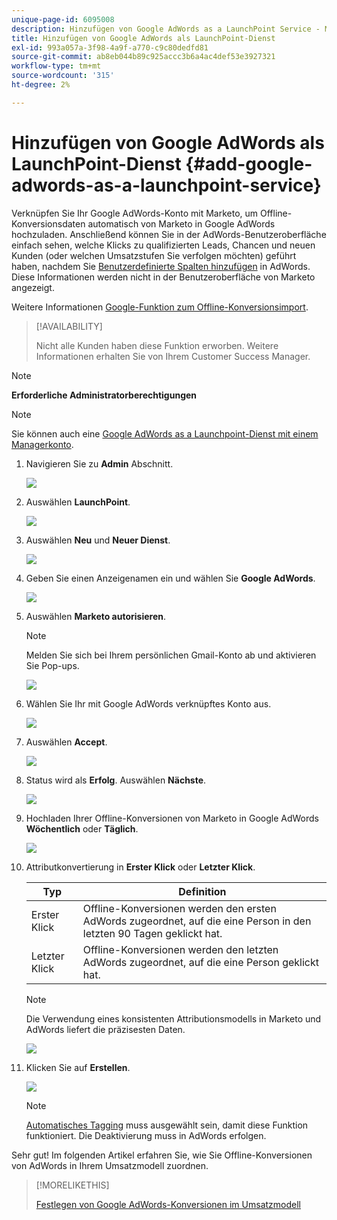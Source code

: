 ```yaml
---
unique-page-id: 6095008
description: Hinzufügen von Google AdWords as a LaunchPoint Service - Marketo Docs - Produktdokumentation
title: Hinzufügen von Google AdWords als LaunchPoint-Dienst
exl-id: 993a057a-3f98-4a9f-a770-c9c80dedfd81
source-git-commit: ab8eb044b89c925accc3b6a4ac4def53e3927321
workflow-type: tm+mt
source-wordcount: '315'
ht-degree: 2%

---
```


# Hinzufügen von Google AdWords als LaunchPoint-Dienst {#add-google-adwords-as-a-launchpoint-service}

Verknüpfen Sie Ihr Google AdWords-Konto mit Marketo, um Offline-Konversionsdaten automatisch von Marketo in Google AdWords hochzuladen. Anschließend können Sie in der AdWords-Benutzeroberfläche einfach sehen, welche Klicks zu qualifizierten Leads, Chancen und neuen Kunden (oder welchen Umsatzstufen Sie verfolgen möchten) geführt haben, nachdem Sie [Benutzerdefinierte Spalten hinzufügen](https://support.google.com/adwords/answer/3073556) in AdWords. Diese Informationen werden nicht in der Benutzeroberfläche von Marketo angezeigt.

Weitere Informationen [Google-Funktion zum Offline-Konversionsimport](https://support.google.com/adwords/answer/2998031?hl=en).

>[!AVAILABILITY]
>
>Nicht alle Kunden haben diese Funktion erworben. Weitere Informationen erhalten Sie von Ihrem Customer Success Manager.

>[!NOTE]
>
>**Erforderliche Administratorberechtigungen**

>[!NOTE]
>
>Sie können auch eine [Google AdWords as a Launchpoint-Dienst mit einem Managerkonto](/help/marketo/product-docs/administration/additional-integrations/add-google-adwords-as-a-launchpoint-service-with-a-manager-account.md).

1. Navigieren Sie zu **Admin** Abschnitt.

   ![](assets/login-admin.png)

1. Auswählen **LaunchPoint**.

   ![](assets/image2014-12-5-14-3a35-3a27.png)

1. Auswählen **Neu** und **Neuer Dienst**.

   ![](assets/image2015-2-23-14-3a54-3a50.png)

1. Geben Sie einen Anzeigenamen ein und wählen Sie **Google AdWords**.

   ![](assets/new-service-google.png)

1. Auswählen **Marketo autorisieren**.

   >[!NOTE]
   >
   >Melden Sie sich bei Ihrem persönlichen Gmail-Konto ab und aktivieren Sie Pop-ups.

   ![](assets/image2015-2-26-20-3a54-3a1.png)

1. Wählen Sie Ihr mit Google AdWords verknüpftes Konto aus.

   ![](assets/image2015-2-23-15-3a31-3a16.png)

1. Auswählen **Accept**.

   ![](assets/image2015-2-23-16-3a32-3a45.png)

1. Status wird als **Erfolg**. Auswählen **Nächste**.

   ![](assets/image2015-2-26-20-3a55-3a21.png)

1. Hochladen Ihrer Offline-Konversionen von Marketo in Google AdWords **Wöchentlich** oder **Täglich**.

   ![](assets/image2015-2-23-16-3a53-3a4.png)

1. Attributkonvertierung in **Erster Klick** oder **Letzter Klick**.

   | Typ | Definition |
   |---|---|
   | Erster Klick | Offline-Konversionen werden den ersten AdWords zugeordnet, auf die eine Person in den letzten 90 Tagen geklickt hat. |
   | Letzter Klick | Offline-Konversionen werden den letzten AdWords zugeordnet, auf die eine Person geklickt hat. |

   >[!NOTE]
   >
   >Die Verwendung eines konsistenten Attributionsmodells in Marketo und AdWords liefert die präzisesten Daten.

   ![](assets/image2015-2-23-16-3a57-3a49.png)

1. Klicken Sie auf **Erstellen**.

   ![](assets/image2015-2-23-17-3a50-3a9.png)

   >[!NOTE]
   >
   >[Automatisches Tagging](https://support.google.com/adwords/answer/1752125?hl=en) muss ausgewählt sein, damit diese Funktion funktioniert. Die Deaktivierung muss in AdWords erfolgen.

Sehr gut! Im folgenden Artikel erfahren Sie, wie Sie Offline-Konversionen von AdWords in Ihrem Umsatzmodell zuordnen.

>[!MORELIKETHIS]
>
>[Festlegen von Google AdWords-Konversionen im Umsatzmodell](/help/marketo/product-docs/reporting/revenue-cycle-analytics/revenue-cycle-models/set-google-adwords-conversions-in-the-revenue-model.md)
